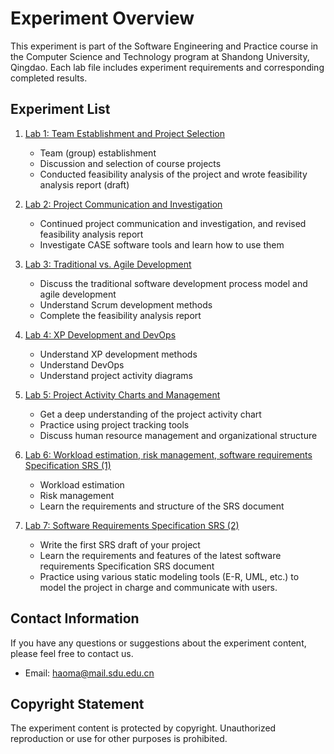 # Experiment Overview

This experiment is part of the Software Engineering and Practice course in the Computer Science and Technology program at Shandong University, Qingdao. Each lab file includes experiment requirements and corresponding completed results.

## Experiment List

1. [Lab 1: Team Establishment and Project Selection](lab1/lab1_requirement.pdf)
   - Team (group) establishment
   - Discussion and selection of course projects
   - Conducted feasibility analysis of the project and wrote feasibility analysis report (draft)

2. [Lab 2: Project Communication and Investigation](lab2/lab2_requirement.pdf)
   - Continued project communication and investigation, and revised feasibility analysis report
   - Investigate CASE software tools and learn how to use them

3. [Lab 3: Traditional vs. Agile Development](lab3/lab3_requirement.pdf)
   - Discuss the traditional software development process model and agile development
   - Understand Scrum development methods
   - Complete the feasibility analysis report

4. [Lab 4: XP Development and DevOps](lab4/lab4_requirement.pdf)
   - Understand XP development methods
   - Understand DevOps
   - Understand project activity diagrams

5. [Lab 5: Project Activity Charts and Management](lab5/lab5_requirement.pdf)
   - Get a deep understanding of the project activity chart
   - Practice using project tracking tools
   - Discuss human resource management and organizational structure
6. [Lab 6: Workload estimation, risk management, software requirements Specification SRS (1)](lab6/lab6_requirement.pdf)
   - Workload estimation
   - Risk management
   - Learn the requirements and structure of the SRS document
7. [Lab 7: Software Requirements Specification SRS (2)](lab7/lab7_requirement.pdf)
   - Write the first SRS draft of your project
   - Learn the requirements and features of the latest software requirements Specification SRS document
   - Practice using various static modeling tools (E-R, UML, etc.) to model the project in charge and communicate with users.

## Contact Information

If you have any questions or suggestions about the experiment content, please feel free to contact us.

- Email: haoma@mail.sdu.edu.cn

## Copyright Statement

The experiment content is protected by copyright. Unauthorized reproduction or use for other purposes is prohibited.
